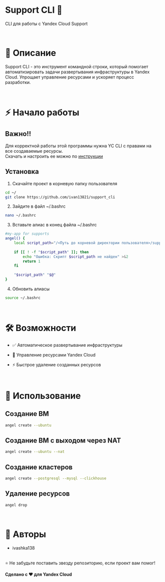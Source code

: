 # Support CLI 🚀
CLI для работы с Yandex Cloud Support

<br>

# 📖 Описание
Support CLI - это инструмент командной строки, который помогает автоматизировать задачи развертывания инфраструктуры в Yandex Cloud. Упрощает управление ресурсами и ускоряет процесс разработки.

<br>

# ⚡ Начало работы
## Bажно‼️
Для корректной работы этой программы нужна YC CLI с правами на все создаваемые ресурсы.  
Скачать и настроить ее можно по <a href="https://yandex.cloud/ru/docs/cli/quickstart#install">инструкции</a>

## Установка
1. Скачайте проект в корневую папку пользователя

```bash
cd ~/
git clone https://github.com/ivan13821/support_cli
```
2. Зайдите в файл ~/.bashrc

```bash
nano ~/.bashrc
```

3. Вставьте алиас в конец файла ~/.bashrc
```bash
#my-app for supports
angel() {
    local script_path="/<Путь до корневой директории пользователя>/support_cli/main.sh"
    
    if [[ ! -f "$script_path" ]]; then
        echo "Ошибка: Скрипт $script_path не найден" >&2
        return 1
    fi
    
    "$script_path" "$@"
}
```

4. Обновить алиасы
```bash
source ~/.bashrc
```

<br>

# 🛠 Возможности
- ✅ Автоматическое развертывание инфраструктуры

- 🔧 Управление ресурсами Yandex Cloud

- ⚡ Быстрое удаление созданных ресурсов

<br>

# 🚀 Использование
## Создание ВМ
```bash
angel create --ubuntu 
```

## Создание ВМ с выходом через NAT
```bash
angel create --ubuntu --nat
```

## Создание кластеров 
```bash
angel create --postgresql --mysql --clickhouse
```

## Удаление ресурсов
```bash
angel drop
```
<br>

# 👥 Авторы
 - ivashka138
<br>
⭐ Не забудьте поставить звезду репозиторию, если проект вам помог!<br>

**Сделано с ❤️ для Yandex Cloud**